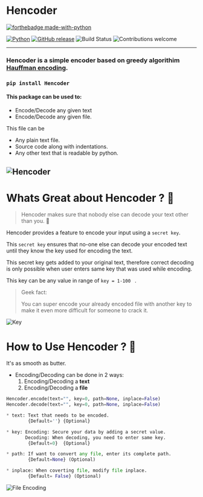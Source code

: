 # Hencoder

[![forthebadge made-with-python](http://ForTheBadge.com/images/badges/made-with-python.svg)](https://www.python.org/)

[![Python](https://img.shields.io/badge/Python-v3.0+-BLUE.svg)](https://www.python.org/)
[![GitHub release](https://img.shields.io/badge/release-v1.0-BLUE.svg)](https://github.com/Akashtyagi08/Hencoder/releases)
![Build Status](https://travis-ci.org/anfederico/Clairvoyant.svg?branch=master)
![Contributions welcome](https://img.shields.io/badge/contributions-welcome-orange.svg)

------------------------------------------------
### Hencoder is a simple encoder based on greedy algorithim [Hauffman encoding](https://en.wikipedia.org/wiki/Huffman_coding).


### ```pip install Hencoder```

#### This package can be used to:

* Encode/Decode any given text
* Encode/Decode any given file. 

This file can be
* Any plain text file.
* Source code along with indentations.
* Any other text that is readable by python.

![Hencoder](https://github.com/Akashtyagi08/Hencoder/blob/master/demo/inplace.gif)
------------------------------------------------

# Whats Great about Hencoder ? :star2:	

> Hencoder makes sure that nobody else can decode your text other than you. :superhero:

Hencoder provides a feature to encode your input using a ```secret key```.

This ```secret key``` ensures that no-one else can decode your encoded text until they know the key used for encoding the text.

This secret key gets added to your original text, therefore correct decoding is only possible when user enters same key that was used while encoding.

This key can be any value in range of `key = 1-100 ` .

> Geek fact:
>
>   You can super encode your already encoded file with another key to make it even more difficult for someone to crack it.

![Key](https://github.com/Akashtyagi08/Hencoder/blob/master/demo/variable_key.gif)
# How to Use Hencoder ? :book:


It's as smooth as butter.

* Encoding/Decoding can be done in 2 ways:
	1. Encoding/Decoding a **text**
	2. Encoding/Decoding a **file**


```python
Hencoder.encode(text="", key=0, path=None, inplace=False)
Hencoder.decode(text="", key=0, path=None, inplace=False)

* text: Text that needs to be encoded.
		{Default=''} {Optional}

* key: Encoding: Secure your data by adding a secret value.
	   Decoding: When decoding, you need to enter same key.
	    {Default=0}  {Optional}

* path: If want to convert any file, enter its complete path.
		{Default=None} (Optional)

* inplace: When coverting file, modify file inplace. 
		{Default= False} (Optional)
```
![File Encoding](https://github.com/Akashtyagi08/Hencoder/blob/master/demo/Hencoder.gif)
